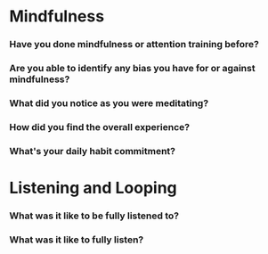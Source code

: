 # Mindfulness 

### Have you done mindfulness or attention training before? 



### Are you able to identify any bias you have for or against mindfulness?   



### What did you notice as you were meditating? 



### How did you find the overall experience? 



### What's your daily habit commitment? 
    




<!-- Complete this after doing the Conscious Listening section -->
# Listening and Looping 

### What was it like to be fully listened to? 



### What was it like to fully listen?

    










